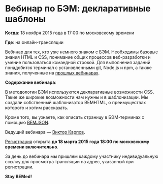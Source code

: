 # Вебинар по БЭМ: декларативные шаблоны

**Когда**: 18 ноября 2015 года в 17:00 по московскому времени

**Где**: на онлайн-трансляции

Вебинар для тех, кто уже немного знаком с БЭМ. Необходимы базовые знания HTML и CSS, понимание общих процессов веб-разработки и умение пользоваться командной строкой. Для выполнения заданий понадобится терминал с установленными git, Node.js и npm, а также знания, полученные на [прошлых вебинарах](https://ru.bem.info/talks/beminar-js-2015/).

**Содержание вебинара**:

В методологии БЭМ используются декларативные возможности CSS. Такие же широкие возможности нам нужны и в шаблонизации. Мы создали собственный шаблонизатор BEMHTML, о преимуществах которого и хотим рассказать.

Кроме того, вы узнаете, как описать страницу в БЭМ-терминах с помощью [BEMJSON](https://ru.bem.info/technology/bemjson/).

Ведущий вебинара — [Виктор Карпов](https://ru.bem.info/authors/viktor-karpov/).

[Регистрация](https://events.yandex.ru/events/webinars/18-november-2015/) открыта **до 18 марта 2015 года 18:00 по московскому времени включительно**.

За день до вебинара мы пришлем каждому участнику индивидуальную ссылку для просмотра трансляции на адрес, указанный при регистрации.

**Stay BEMed!**

